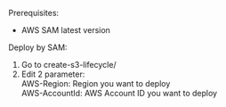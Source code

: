 Prerequisites:  
- AWS SAM latest version
    
Deploy by SAM:  
1. Go to create-s3-lifecycle/  
2. Edit 2 parameter:  
    AWS-Region: Region you want to deploy  
    AWS-AccountId: AWS Account ID you want to deploy